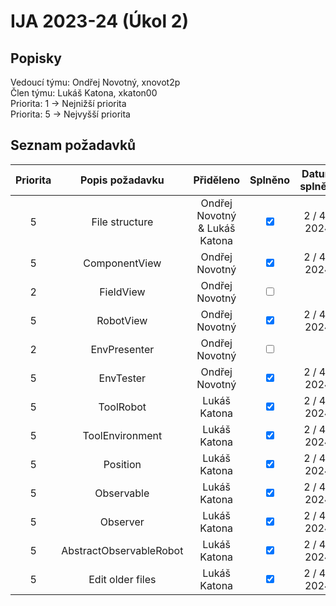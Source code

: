 # IJA 2023-24 (Úkol 2)

## Popisky

Vedoucí týmu: Ondřej Novotný, xnovot2p \
Člen týmu: Lukáš Katona, xkaton00 \
Priorita: 1 -> Nejnižší priorita \
Priorita: 5 -> Nejvyšší priorita

## Seznam požadavků

| Priorita | Popis požadavku         |           Přiděleno           |            Splněno            | Datum splnění |
|:--------:|:-----------------------:|:-----------------------------:|:-----------------------------:|:-------------:|
|    5     | File structure          | Ondřej Novotný & Lukáš Katona | <input type=checkbox checked> | 2 / 4 / 2024  |
|    5     | ComponentView           |        Ondřej Novotný         | <input type=checkbox checked> | 2 / 4 / 2024  |
|    2     | FieldView               |        Ondřej Novotný         |    <input type=checkbox >     |               | 
|    5     | RobotView               |        Ondřej Novotný         | <input type=checkbox checked> | 2 / 4 / 2024  |
|    2     | EnvPresenter            |        Ondřej Novotný         |    <input type=checkbox >     |               |
|    5     | EnvTester               |        Ondřej Novotný         | <input type=checkbox checked> | 2 / 4 / 2024  |
|    5     | ToolRobot               |         Lukáš Katona          | <input type=checkbox checked> | 2 / 4 / 2024  |
|    5     | ToolEnvironment         |         Lukáš Katona          | <input type=checkbox checked> | 2 / 4 / 2024  |
|    5     | Position                |         Lukáš Katona          | <input type=checkbox checked> | 2 / 4 / 2024  |
|    5     | Observable              |         Lukáš Katona          | <input type=checkbox checked> | 2 / 4 / 2024  |
|    5     | Observer                |         Lukáš Katona          | <input type=checkbox checked> | 2 / 4 / 2024  |
|    5     | AbstractObservableRobot |         Lukáš Katona          | <input type=checkbox checked> | 2 / 4 / 2024  |
|    5     | Edit older files        |         Lukáš Katona          | <input type=checkbox checked> | 2 / 4 / 2024  |  

